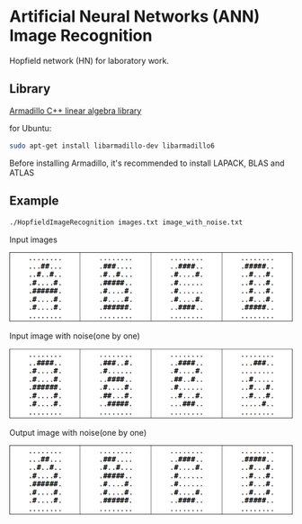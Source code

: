 # Artificial Neural Networks (ANN) Image Recognition

Hopfield network (HN) for laboratory work.

## Library

<a href="http://arma.sourceforge.net/docs.html/">Armadillo C++ linear algebra library</a>

for Ubuntu:

```sh
sudo apt-get install libarmadillo-dev libarmadillo6
```
Before installing Armadillo, it's recommended to install LAPACK, BLAS and ATLAS

## Example

```sh
./HopfieldImageRecognition images.txt image_with_noise.txt
```


Input images
<p align="center">
  <img src="https://raw.githubusercontent.com/blrB/HNImageRecognition/master/imageText/original.png" alt="Input"/>
</p>

Input image with noise(one by one)
<p align="center">
  <img src="https://raw.githubusercontent.com/blrB/HNImageRecognition/master/imageText/noisy.png" alt="Input"/>
</p>

Output image with noise(one by one)
<p align="center">
  <img src="https://raw.githubusercontent.com/blrB/HNImageRecognition/master/imageText/original.png" alt="Input"/>
</p>
